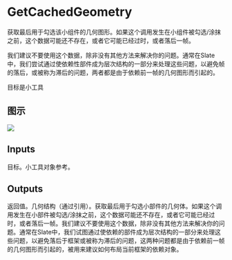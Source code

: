 # GetCachedGeometry

获取最后用于勾选该小组件的几何图形。如果这个调用发生在小组件被勾选/涂抹之前，这个数据可能还不存在，或者它可能已经过时，或者落后一帧。

我们建议不要使用这个数据，除非没有其他方法来解决你的问题。通常在Slate中，我们尝试通过使依赖性部件成为层次结构的一部分来处理这些问题，以避免帧的落后，或被称为滞后的问题，两者都是由于依赖前一帧的几何图形而引起的。

目标是小工具

## 图示

![]($-20221218-21341641.png)

## Inputs

目标。小工具对象参考。  

## Outputs

返回值。几何结构（通过引用）。获取最后用于勾选小部件的几何体。如果这个调用发生在小部件被勾选/涂抹之前，这个数据可能还不存在，或者它可能已经过时，或者落后一帧。我们建议不要使用这个数据，除非没有其他方法来解决你的问题。通常在Slate中，我们试图通过使依赖的部件成为层次结构的一部分来处理这些问题，以避免落后于框架或被称为滞后的问题，这两种问题都是由于依赖前一帧的几何图形而引起的，被用来建议如何布局当前框架的依赖对象。
